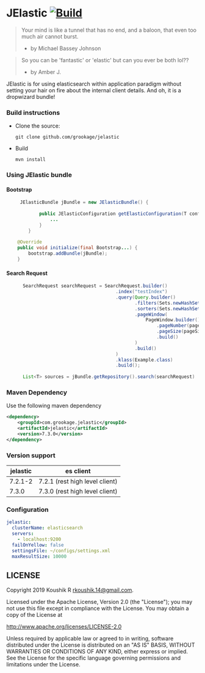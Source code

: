 # JElastic [![Build](https://github.com/grookage/jelastic/actions/workflows/build.yml/badge.svg)](https://github.com/grookage/jelastic/actions/workflows/build.yml)

> Your mind is like a tunnel that has no end, and a baloon, that even too much air cannot burst.
> - by Michael Bassey Johnson

> So you can be 'fantastic' or 'elastic' but can you ever be both lol??
> - by Amber J.

JElastic is for using elasticsearch within application paradigm without setting your hair on fire about the internal client details. And oh, it is a dropwizard bundle! 

### Build instructions
  - Clone the source:

        git clone github.com/grookage/jelastic

  - Build

        mvn install

### Using JElastic bundle

#### Bootstrap
```java
     JElasticBundle jBundle = new JElasticBundle() {
            
            public JElasticConfiguration getElasticConfiguration(T configuration) {
                ...
            }
        }
            
    @Override
    public void initialize(final Bootstrap...) {
        bootstrap.addBundle(jBundle);
    }
```

#### Search Request
```java
      SearchRequest searchRequest = SearchRequest.builder()
                                        .index("testIndex")
                                        .query(Query.builder()
                                               .filters(Sets.newHashSet())
                                               .sorters(Sets.newHashSet())
                                               .pageWindow(
                                                   PageWindow.builder()
                                                       .pageNumber(pageNumber)
                                                       .pageSize(pageSize)
                                                       .build()
                                               )
                                               .build()
                                        )
                                        .klass(Example.class)
                                        .build();
      
      List<T> sources = jBundle.getRepository().search(searchRequest)
```

### Maven Dependency

Use the following maven dependency
```xml
<dependency>
    <groupId>com.grookage.jelastic</groupId>
    <artifactId>jelastic</artifactId>
    <version>7.3.0</version>
</dependency>
```

### Version support
| jelastic               |  es client|
| -----------------------| ------------------- |
| 7.2.1-2                |  7.2.1 (rest high level client)              |
| 7.3.0                  |  7.3.0 (rest high level client)              |

### Configuration
```yaml
jelastic:
  clusterName: elasticsearch
  servers:
    - localhost:9200
  failOnYellow: false
  settingsFile: ~/configs/settings.xml
  maxResultSize: 10000    
```

LICENSE
-------

Copyright 2019 Koushik R <rkoushik.14@gmail.com>.

Licensed under the Apache License, Version 2.0 (the "License");
you may not use this file except in compliance with the License.
You may obtain a copy of the License at

http://www.apache.org/licenses/LICENSE-2.0

Unless required by applicable law or agreed to in writing, software
distributed under the License is distributed on an "AS IS" BASIS,
WITHOUT WARRANTIES OR CONDITIONS OF ANY KIND, either express or implied.
See the License for the specific language governing permissions and
limitations under the License.
